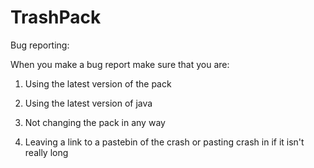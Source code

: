 # TrashPack
Bug reporting:

When you make a bug report make sure that you are:

1. Using the latest version of the pack

2. Using the latest version of java

3. Not changing the pack in any way

4. Leaving a link to a pastebin of the crash or pasting crash in if it isn't really long
